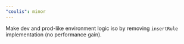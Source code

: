 ```yaml
---
"coulis": minor
---
```


Make dev and prod-like environment logic iso by removing `insertRule` implementation (no performance gain).
